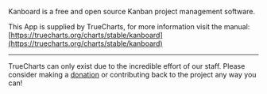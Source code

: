 Kanboard is a free and open source Kanban project management software.

This App is supplied by TrueCharts, for more information visit the manual: [https://truecharts.org/charts/stable/kanboard](https://truecharts.org/charts/stable/kanboard)

---

TrueCharts can only exist due to the incredible effort of our staff.
Please consider making a [donation](https://truecharts.org/about/sponsor) or contributing back to the project any way you can!
